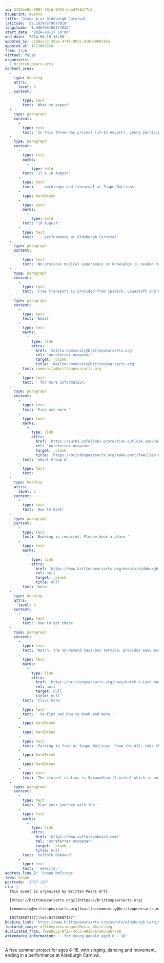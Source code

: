 ```yaml
---
id: 21253e9c-698f-491d-9425-eced761b77c2
blueprint: events
title: 'Group A at Aldeburgh Carnival'
latitude: '52.16397679077819'
longitude: '1.496796100174832'
start_date: '2024-08-17 10:00'
end_date: '2024-08-19 16:00'
updated_by: c2a9acd7-26be-4f49-89cb-918d0960210a
updated_at: 1721847524
free: true
virtual: false
organisers:
  - britten-pears-arts
content_area:
  -
    type: heading
    attrs:
      level: 3
    content:
      -
        type: text
        text: 'What to expect'
  -
    type: paragraph
    content:
      -
        type: text
        text: 'In this three-day project (17–19 August), young participants will create a performance for this year’s Aldeburgh Carnival. Led by The Fontanas, participants will explore high-energy music – from Latin ska anthems to Brazilian samba soul – to create a unique sound.'
  -
    type: paragraph
    content:
      -
        type: text
        marks:
          -
            type: bold
        text: '17 & 18 August'
      -
        type: text
        text: ' - workshops and rehearsal at Snape Maltings'
      -
        type: hardBreak
      -
        type: text
        marks:
          -
            type: bold
        text: '19 August'
      -
        type: text
        text: ' - performance at Aldeburgh Carnival'
  -
    type: paragraph
    content:
      -
        type: text
        text: 'No previous musical experience or knowledge is needed to take part.'
  -
    type: paragraph
    content:
      -
        type: text
        text: 'Free transport is provided from Ipswich, Lowestoft and Leiston.'
  -
    type: paragraph
    content:
      -
        type: text
        text: 'Email '
      -
        type: text
        marks:
          -
            type: link
            attrs:
              href: 'mailto:community@brittenpearsarts.org'
              rel: 'noreferrer noopener'
              target: _blank
              title: 'mailto:community@brittenpearsarts.org'
        text: community@brittenpearsarts.org
      -
        type: text
        text: ' for more information.'
  -
    type: paragraph
    content:
      -
        type: text
        text: 'Find out more '
      -
        type: text
        marks:
          -
            type: link
            attrs:
              href: 'https://eur01.safelinks.protection.outlook.com/?url=https%3A%2F%2Fbrittenpearsarts.org%2Ftake-part%2Ffamilies-young-people%2Fgroup-a%3Ftoken%3DM6TfR_KjtPgDtG9i94mSAQulpEQCc99d&data=05%7C02%7Cacooke%40brittenpearsarts.org%7C5be000e4cf3847d8b12e08dc53e40c5a%7C70d50667bd5d457da284c0692661f5bc%7C0%7C0%7C638477486124293817%7CUnknown%7CTWFpbGZsb3d8eyJWIjoiMC4wLjAwMDAiLCJQIjoiV2luMzIiLCJBTiI6Ik1haWwiLCJXVCI6Mn0%3D%7C0%7C%7C%7C&sdata=7KZtuX2L0hcdSaFodbi4zE6wY%2FwzK218rTxN7wccwqg%3D&reserved=0'
              rel: 'noreferrer noopener'
              target: _blank
              title: 'https://brittenpearsarts.org/take-part/families-young-people/group-a?token=m6tfr_kjtpgdtg9i94msaqulpeqcc99d'
        text: 'about Group A'
      -
        type: text
        text: .
  -
    type: heading
    attrs:
      level: 3
    content:
      -
        type: text
        text: 'How to book'
  -
    type: paragraph
    content:
      -
        type: text
        text: 'Booking is required. Please book a place '
      -
        type: text
        marks:
          -
            type: link
            attrs:
              href: 'https://www.brittenpearsarts.org/events/aldeburgh-carnival-with-group-a-3'
              rel: null
              target: _blank
              title: null
        text: 'here. '
  -
    type: heading
    attrs:
      level: 3
    content:
      -
        type: text
        text: 'How to get there'
  -
    type: paragraph
    content:
      -
        type: text
        text: 'Katch, the on-demand taxi-bus service, provides easy access to Snape Maltings, connecting it to the towns of Framlingham, Parham, Hacheston, Wickham Market, Wickham Market Railway Station at Campsea Ashe, and Tunstall. '
      -
        type: text
        marks:
          -
            type: link
            attrs:
              href: 'https://brittenpearsarts.org/news/katch-a-taxi-bus-to-snape-maltings'
              rel: null
              target: null
              title: null
        text: 'Click here'
      -
        type: text
        text: ' to find out how to book and more.'
      -
        type: hardBreak
      -
        type: hardBreak
      -
        type: text
        text: 'Parking is free at Snape Maltings. From the A12, take the A1094 signposted towards Snape Maltings. Turn right at Snape Church onto the B1069, then continue through the village of Snape before turning left into Snape Maltings (postcode IP17 1SP).'
      -
        type: hardBreak
      -
        type: hardBreak
      -
        type: text
        text: 'The closest station is Saxmundham (4 miles) which is on the East Suffolk Ipswich – Lowestoft train line. Wickham Market station (6 miles) is located in Campsea Ash on the same line.'
  -
    type: paragraph
    content:
      -
        type: text
        text: 'Plan your journey with the '
      -
        type: text
        marks:
          -
            type: link
            attrs:
              href: 'https://www.suffolkonboard.com/'
              rel: 'noreferrer noopener'
              target: _blank
              title: null
        text: 'Suffolk Onboard'
      -
        type: text
        text: ' website.'
address_line_2: 'Snape Maltings'
town: Snape
postcode: 'IP17 1SP'
cta: |-
  This event is organised by Britten Pears Arts

  [https://brittenpearsarts.org/](https://brittenpearsarts.org)

  [community@brittenpearsarts.org](mailto:community@brittenpearsarts.org)

  [01728687127](tel:01728687127)
booking_link: 'https://www.brittenpearsarts.org/events/aldeburgh-carnival-with-group-a-3'
featured_image: offthepressimages/Music_white.png
duplicated_from: f99a9551-9f2c-4cc3-9830-b7295cbb7709
attendance_information: '- for young people aged 8 - 18'
---
```

A free summer project for ages 8–18, with singing, dancing and movement, ending in a performance at Aldeburgh Carnival.